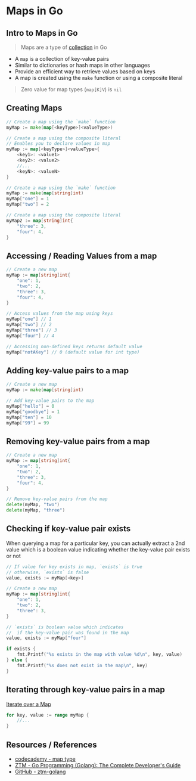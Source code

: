 # Maps in Go

## Intro to Maps in Go

> Maps are a type of [collection](go_data-types_collection.md) in Go

- A `map` is a collection of key-value pairs
- Similar to dictionaries or hash maps in other languages
- Provide an efficient way to retrieve values based on keys
- A map is created using the `make` function or using a composite literal

> Zero value for map types (`map[K]V`) is `nil`

## Creating Maps

```go
// Create a map using the `make` function
myMap := make(map[<keyType>]<valueType>)
```

```go
// Create a map using the composite literal
// Enables you to declare values in map
myMap := map[<keyType>]<valueType>{
    <key1>: <value1>
    <key2>: <value2>
    //...
    <keyN>: <valueN>
}
```

```go
// Create a map using the `make` function
myMap := make(map[string]int)
myMap["one"] = 1
myMap["two"] = 2

// Create a map using the composite literal
myMap2 := map[string]int{
    "three": 3,
    "four": 4,
}
```

## Accessing / Reading Values from a map

```go
// Create a new map
myMap := map[string]int{
    "one": 1,
    "two": 2,
    "three": 3,
    "four": 4,
}

// Access values from the map using keys
myMap["one"] // 1
myMap["two"] // 2
myMap["three"] // 3
myMap["four"] // 4

// Accessing non-defined keys returns default value
myMap["notAKey"] // 0 (default value for int type)
```

## Adding key-value pairs to a map

```go
// Create a new map
myMap := make(map[string]int)

// Add key-value pairs to the map
myMap["hello"] = 0
myMap["goodbye"] = 1
myMap["ten"] = 10
myMap["99"] = 99
```

## Removing key-value pairs from a map

```go
// Create a new map
myMap := map[string]int{
    "one": 1,
    "two": 2,
    "three": 3,
    "four": 4,
}

// Remove key-value pairs from the map
delete(myMap, "two")
delete(myMap, "three")
```

## Checking if key-value pair exists

When querying a map for a particular key, you can actually extract a 2nd value which is a boolean value indicating whether the key-value pair exists or not

```go
// If value for key exists in map, `exists` is true
// otherwise, `exists` is false
value, exists := myMap[<key>]
```

```go
// Create a new map
myMap := map[string]int{
    "one": 1,
    "two": 2,
    "three": 3,
}

// `exists` is boolean value which indicates
//  if the key-value pair was found in the map
value, exists := myMap["four"]

if exists {
    fmt.Printf("%s exists in the map with value %d\n", key, value)
} else {
    fmt.Printf("%s does not exist in the map\n", key)
}
```

## Iterating through key-value pairs in a map

[Iterate over a Map](go_loops.md#looping-over-iterables-with-range)

```go
for key, value := range myMap {
    //...
}
```

## Resources / References

- [codecademy - map type](https://www.codecademy.com/resources/docs/go/map)
- [ZTM - Go Programming (Golang): The Complete Developer's Guide](https://zerotomastery.io/courses/learn-golang/)
- [GitHub - ztm-golang](https://github.com/jayson-lennon/ztm-golang)
